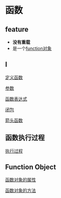 # 函数

## feature

- **没有重载**
- 是一个[function对象](#function-object)

## I

[定义函数](javascript-function-definition.md)

[参数](javascript-function-arguments.md)

[函数表达式](javascript-function-expression.md)

[闭包](javascript-closures.md)

[箭头函数](javascript-arrow-function-expressions.md)

## 函数执行过程

[执行过程](javascript-function-execution-procedure.md)

## Function Object

[函数对象的属性](javascript-function-property.md)

[函数对象的方法](javascript-function-method.md)

